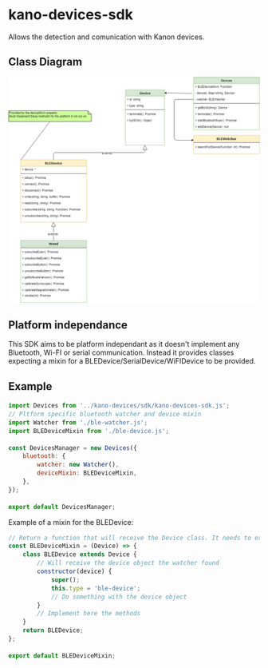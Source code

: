 # kano-devices-sdk

Allows the detection and comunication with Kanon devices.

## Class Diagram

![](./Kano-Device-SDK-classes.png)

## Platform independance

This SDK aims to be platform independant as it doesn't implement any Bluetooth, Wi-FI or serial communication.
Instead it provides classes expecting a mixin for a BLEDevice/SerialDevice/WiFIDevice to be provided.

## Example


```js
import Devices from '../kano-devices/sdk/kano-devices-sdk.js';
// Pltform specific bluetooth watcher and device mixin
import Watcher from './ble-watcher.js';
import BLEDeviceMixin from './ble-device.js';

const DevicesManager = new Devices({
    bluetooth: {
        watcher: new Watcher(),
        deviceMixin: BLEDeviceMixin,
    },
});

export default DevicesManager;

```

Example of a mixin for the BLEDevice:

```js
// Return a function that will receive the Device class. It needs to extends it, implement the bluetooth methods and return the BLEDevice class
const BLEDeviceMixin = (Device) => {
    class BLEDevice extends Device {
        // Will receive the device object the watcher found
        constructor(device) {
            super();
            this.type = 'ble-device';
            // Do something with the device object
        }
        // Implement here the methods
    }
    return BLEDevice;
};

export default BLEDeviceMixin;

```